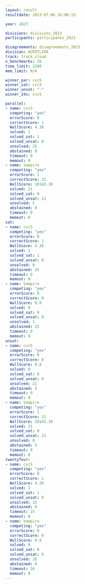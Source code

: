 ```yaml
---
layout: result
resultdate: 2023-07-06 16:06:19

year: 2023

divisions: divisions_2023
participants: participants_2023

disagreements: disagreements_2023
division: AUFDTLIRA
track: track_cloud
n_benchmarks: 26
time_limit: 1200
mem_limit: N/A

winner_par: cvc5
winner_sat: cvc5
winner_unsat: "-"
winner_24s: cvc5

parallel:
- name: cvc5
  competing: "yes"
  errorScore: 0
  correctScore: 1
  WallScore: 4.36
  solved: 1
  solved_sat: 1
  solved_unsat: 0
  unsolved: 25
  abstained: 0
  timeout: 0
  memout: 0
- name: Vampire
  competing: "yes"
  errorScore: 1
  correctScore: 21
  WallScore: 18143.38
  solved: 21
  solved_sat: 0
  solved_unsat: 21
  unsolved: 5
  abstained: 0
  timeout: 0
  memout: 0
sat:
- name: cvc5
  competing: "yes"
  errorScore: 0
  correctScore: 1
  WallScore: 4.36
  solved: 1
  solved_sat: 1
  solved_unsat: 0
  unsolved: 0
  abstained: 25
  timeout: 0
  memout: 0
- name: Vampire
  competing: "yes"
  errorScore: 0
  correctScore: 0
  WallScore: 0.0
  solved: 0
  solved_sat: 0
  solved_unsat: 0
  unsolved: 1
  abstained: 25
  timeout: 0
  memout: 0
unsat:
- name: cvc5
  competing: "yes"
  errorScore: 0
  correctScore: 0
  WallScore: 0.0
  solved: 0
  solved_sat: 0
  solved_unsat: 0
  unsolved: 21
  abstained: 5
  timeout: 0
  memout: 0
- name: Vampire
  competing: "yes"
  errorScore: 1
  correctScore: 21
  WallScore: 18143.38
  solved: 21
  solved_sat: 0
  solved_unsat: 21
  unsolved: 0
  abstained: 5
  timeout: 0
  memout: 0
twentyfour:
- name: cvc5
  competing: "yes"
  errorScore: 0
  correctScore: 1
  WallScore: 4.36
  solved: 1
  solved_sat: 1
  solved_unsat: 0
  unsolved: 25
  abstained: 0
  timeout: 25
  memout: 0
- name: Vampire
  competing: "yes"
  errorScore: 0
  correctScore: 0
  WallScore: 0.0
  solved: 0
  solved_sat: 0
  solved_unsat: 0
  unsolved: 26
  abstained: 0
  timeout: 26
  memout: 0
---
```

